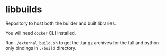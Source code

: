 # libbuilds

Repository to host both the builder and built libraries.

You will need `docker` CLI installed.

Run `./external_build.sh` to get the .tar.gz archives for the full and python-only bindings in
`./build` directory.
